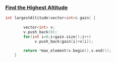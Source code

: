 <h3><a href="https://leetcode.com/problems/find-the-highest-altitude/">Find the Highest Altitude</a></h3>

```cpp
int largestAltitude(vector<int>& gain) {
        
        vector<int> v;
        v.push_back(0);
        for(int i=0;i<gain.size();i++)
             v.push_back(gain[i]+v[i]);

        return *max_element(v.begin(),v.end());    
    }
